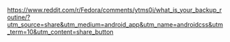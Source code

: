 https://www.reddit.com/r/Fedora/comments/ytms0i/what_is_your_backup_routine/?utm_source=share&utm_medium=android_app&utm_name=androidcss&utm_term=10&utm_content=share_button